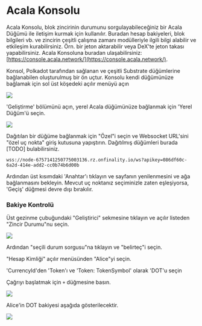 # Acala Konsolu

Acala Konsolu, blok zincirinin durumunu sorgulayabileceğiniz bir Acala Düğümü ile iletişim kurmak için kullanılır. Buradan hesap bakiyeleri, blok bilgileri vb. ve zincirin çeşitli çalışma zamanı modülleriyle ilgili bilgi alabilir ve etkileşim kurabilirsiniz. Örn. bir jeton aktarabilir veya DeX'te jeton takası yapabilirsiniz.
Acala Konsoluna buradan ulaşabilirsiniz: [https://console.acala.network/](https://console.acala.network/).

Konsol, Polkadot tarafından sağlanan ve çeşitli Substrate düğümlerine bağlanabilen oluşturulmuş bir ön uçtur. Konsolu kendi düğümünüze bağlamak için sol üst köşedeki açılır menüyü açın

![](https://i.imgur.com/8G8Rnbe.png)

'Geliştirme' bölümünü açın, yerel Acala düğümünüze bağlanmak için 'Yerel Düğüm'ü seçin.

![](https://i.imgur.com/TygeyXu.png)

Dağıtılan bir düğüme bağlanmak için "Özel"i seçin ve Websocket URL'sini "özel uç nokta" giriş kutusuna yapıştırın. Dağıtılmış düğümleri burada \[TODO\] bulabilirsiniz.

```text
wss://node-6757141250775003136.rz.onfinality.io/ws?apikey=086df60c-6a2d-414e-add2-cc0b74b6d00b
```

Ardından üst kısımdaki 'Anahtar'ı tıklayın ve sayfanın yenilenmesini ve ağa bağlanmasını bekleyin. Mevcut uç noktanız seçiminizle zaten eşleşiyorsa, 'Geçiş' düğmesi devre dışı bırakılır.

### Bakiye Kontrolü

Üst gezinme çubuğundaki "Geliştirici" sekmesine tıklayın ve açılır listeden "Zincir Durumu"nu seçin.

![](https://i.imgur.com/BvFEcsZ.png)

Ardından "seçili durum sorgusu"na tıklayın ve "belirteç"i seçin.

"Hesap Kimliği" açılır menüsünden "Alice"yi seçin.

'CurrencyId'den 'Token'ı ve 'Token: TokenSymbol' olarak 'DOT'u seçin

Çağrıyı başlatmak için `+` düğmesine basın.

![](https://i.imgur.com/5hdanQC.png)

Alice'in DOT bakiyesi aşağıda gösterilecektir.

![](https://i.imgur.com/nOB7L3k.png)
